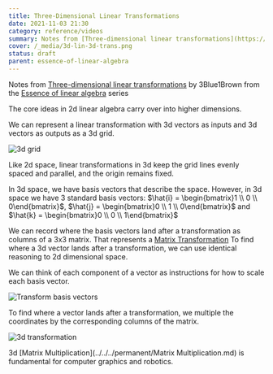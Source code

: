 ```yaml
---
title: Three-Dimensional Linear Transformations
date: 2021-11-03 21:30
category: reference/videos
summary: Notes from [Three-dimensional linear transformations](https://www.youtube.com/watch?v=rHLEWRxRGiM) by 3Blue1Brown from the [Essence of linear algebra](https://www.youtube.com/playlist?list=PLZHQObOWTQDPD3MizzM2xVFitgF8hE_ab) series
cover: /_media/3d-lin-3d-trans.png
status: draft
parent: essence-of-linear-algebra
---
```


Notes from [Three-dimensional linear transformations](https://www.youtube.com/watch?v=rHLEWRxRGiM) by 3Blue1Brown from the [Essence of linear algebra](https://www.youtube.com/playlist?list=PLZHQObOWTQDPD3MizzM2xVFitgF8hE_ab) series

The core ideas in 2d linear algebra carry over into higher dimensions.

We can represent a linear transformation with 3d vectors as inputs and 3d vectors as outputs as a 3d grid. 

![3d grid](/_media/3d-lin-3d-grid.png)

Like 2d space, linear transformations in 3d keep the grid lines evenly spaced and parallel, and the origin remains fixed.

In 3d space, we have basis vectors that describe the space. However, in 3d space we have 3 standard basis vectors: $\hat{i} = \begin{bmatrix}1 \\ 0 \\ 0\end{bmatrix}$, $\hat{j} = \begin{bmatrix}0 \\ 1 \\ 0\end{bmatrix}$ and $\hat{k} = \begin{bmatrix}0 \\ 0 \\ 1\end{bmatrix}$

We can record where the basis vectors land after a transformation as columns of a 3x3 matrix. That represents a [Matrix Transformation](../../../permanent/matrix-transformation.md)
To find where a 3d vector lands after a transformation, we can use identical reasoning to 2d dimensional space.

We can think of each component of a vector as instructions for how to scale each basis vector.

![Transform basis vectors](/_media/3d-lin-transform-basis-vectors.png)

To find where a vector lands after a transformation, we multiple the coordinates by the corresponding columns of the matrix.

![3d transformation](/_media/3d-lin-3d-trans.png)

3d [Matrix Multiplication](../../../permanent/Matrix Multiplication.md) is fundamental for computer graphics and robotics.

